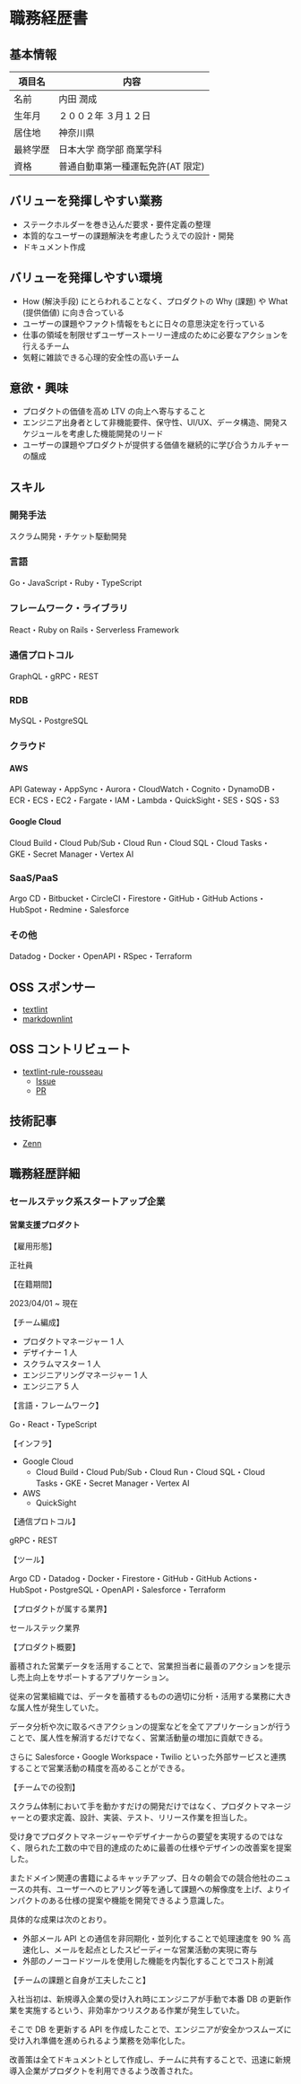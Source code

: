 # 職務経歴書

## 基本情報

|項目名|内容|
|----|----|
|名前|内田 潤成|
|生年月|２００２年 ３月１２日|
|居住地|神奈川県|
|最終学歴|日本大学 商学部 商業学科|
|資格|普通自動車第一種運転免許(AT 限定)|

## バリューを発揮しやすい業務

- ステークホルダーを巻き込んだ要求・要件定義の整理
- 本質的なユーザーの課題解決を考慮したうえでの設計・開発
- ドキュメント作成

## バリューを発揮しやすい環境

- How (解決手段) にとらわれることなく、プロダクトの Why (課題) や What (提供価値) に向き合っている
- ユーザーの課題やファクト情報をもとに日々の意思決定を行っている
- 仕事の領域を制限せずユーザーストーリー達成のために必要なアクションを行えるチーム
- 気軽に雑談できる心理的安全性の高いチーム

## 意欲・興味

- プロダクトの価値を高め LTV の向上へ寄与すること
- エンジニア出身者として非機能要件、保守性、UI/UX、データ構造、開発スケジュールを考慮した機能開発のリード
- ユーザーの課題やプロダクトが提供する価値を継続的に学び合うカルチャーの醸成

## スキル

### 開発手法

スクラム開発・チケット駆動開発

### 言語

Go・JavaScript・Ruby・TypeScript

### フレームワーク・ライブラリ

React・Ruby on Rails・Serverless Framework

### 通信プロトコル

GraphQL・gRPC・REST

### RDB

MySQL・PostgreSQL

### クラウド

#### AWS

API Gateway・AppSync・Aurora・CloudWatch・Cognito・DynamoDB・ECR・ECS・EC2・Fargate・IAM・Lambda・QuickSight・SES・SQS・S3

#### Google Cloud

Cloud Build・Cloud Pub/Sub・Cloud Run・Cloud SQL・Cloud Tasks・GKE・Secret Manager・Vertex AI

### SaaS/PaaS

Argo CD・Bitbucket・CircleCI・Firestore・GitHub・GitHub Actions・HubSpot・Redmine・Salesforce

### その他

Datadog・Docker・OpenAPI・RSpec・Terraform

## OSS スポンサー

- [textlint](https://github.com/textlint/textlint)
- [markdownlint](https://github.com/DavidAnson/markdownlint)

## OSS コントリビュート

- [textlint-rule-rousseau](https://github.com/textlint-rule/textlint-rule-rousseau)
  - [Issue](https://github.com/textlint-rule/textlint-rule-rousseau/issues/8)
  - [PR](https://github.com/textlint-rule/textlint-rule-rousseau/pull/10)

## 技術記事

- [Zenn](https://zenn.dev/ryo_f)

## 職務経歴詳細

### セールステック系スタートアップ企業

#### 営業支援プロダクト

【雇用形態】

正社員

【在籍期間】

2023/04/01 ~ 現在

【チーム編成】

- プロダクトマネージャー 1 人
- デザイナー 1 人
- スクラムマスター 1 人
- エンジニアリングマネージャー 1 人
- エンジニア 5 人

【言語・フレームワーク】

Go・React・TypeScript

【インフラ】

- Google Cloud
  - Cloud Build・Cloud Pub/Sub・Cloud Run・Cloud SQL・Cloud Tasks・GKE・Secret Manager・Vertex AI
- AWS
  - QuickSight

【通信プロトコル】

gRPC・REST

【ツール】

Argo CD・Datadog・Docker・Firestore・GitHub・GitHub Actions・HubSpot・PostgreSQL・OpenAPI・Salesforce・Terraform

【プロダクトが属する業界】

セールステック業界

【プロダクト概要】

蓄積された営業データを活用することで、営業担当者に最善のアクションを提示し売上向上をサポートするアプリケーション。

従来の営業組織では、データを蓄積するものの適切に分析・活用する業務に大きな属人性が発生していた。

データ分析や次に取るべきアクションの提案などを全てアプリケーションが行うことで、属人性を解消するだけでなく、営業活動量の増加に貢献できる。

さらに Salesforce・Google Workspace・Twilio といった外部サービスと連携することで営業活動の精度を高めることができる。

【チームでの役割】

スクラム体制において手を動かすだけの開発だけではなく、プロダクトマネージャーとの要求定義、設計、実装、テスト、リリース作業を担当した。

受け身でプロダクトマネージャーやデザイナーからの要望を実現するのではなく、限られた工数の中で目的達成のために最善の仕様やデザインの改善案を提案した。

またドメイン関連の書籍によるキャッチアップ、日々の朝会での競合他社のニュースの共有、ユーザーへのヒアリング等を通して課題への解像度を上げ、よりインパクトのある仕様の提案や機能を開発できるよう意識した。

具体的な成果は次のとおり。

- 外部メール API との通信を非同期化・並列化することで処理速度を 90 % 高速化し、メールを起点としたスピーディーな営業活動の実現に寄与
- 外部のノーコードツールを使用した機能を内製化することでコスト削減

【チームの課題と自身が工夫したこと】

入社当初は、新規導入企業の受け入れ時にエンジニアが手動で本番 DB の更新作業を実施するという、非効率かつリスクある作業が発生していた。

そこで DB を更新する API を作成したことで、エンジニアが安全かつスムーズに受け入れ準備を進められるよう業務を効率化した。

改善策は全てドキュメントとして作成し、チームに共有することで、迅速に新規導入企業がプロダクトを利用できるよう改善された。


